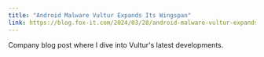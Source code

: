 ```yaml
---
title: "Android Malware Vultur Expands Its Wingspan"
link: https://blog.fox-it.com/2024/03/28/android-malware-vultur-expands-its-wingspan/
---
```


Company blog post where I dive into Vultur's latest developments.